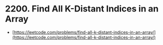 # 2200. Find All K-Distant Indices in an Array

- [https://leetcode.com/problems/find-all-k-distant-indices-in-an-array/](https://leetcode.com/problems/find-all-k-distant-indices-in-an-array/)
